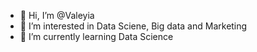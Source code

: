 - 👋 Hi, I’m @Valeyia
- 👀 I’m interested in Data Sciene, Big data and Marketing
- 🌱 I’m currently learning Data Science


<!---
Valeyia/Valeyia is a ✨ special ✨ repository because its `README.md` (this file) appears on your GitHub profile.
You can click the Preview link to take a look at your changes.
--->
